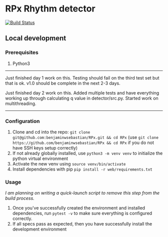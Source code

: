 # RPx Rhythm detector
[![Build Status](https://travis-ci.com/benjaminwsebastian/RPx.svg?branch=master)](https://travis-ci.com/benjaminwsebastian/RPx)

## Local development

### Prerequisites

1. Python3

---

Just finished day 1 work on this. Testing should fail on the third test set but that is ok. v1.0 should be complete in the next 2-3 days.

Just finished day 2 work on this. Added multiple tests and have everything working up through calculating q value in detector/src.py. Started work on multithreading.

---

### Configuration

1. Clone and cd into the repo: `git clone git@github.com:benjaminwsebastian/RPx.git && cd RPx` (use `git clone https://github.com/benjaminwsebastian/RPx && cd RPx` if you do not have SSH keys setup correctly)
2. If not already globally installed, use `python3 -m venv venv` to initialize the python virtual environment
3. Activate the new venv using `source venv/bin/activate`
4. Install dependencies with pip `pip install -r web/requirements.txt`


### Usage

_I am planning on writing a quick-launch script to remove this step from the build process._

1. Once you've successfully created the environment and installed dependencies, run `pytest -v` to make sure everything is configured correctly.
2. If all specs pass as expected, then you have successfully install the development environment
